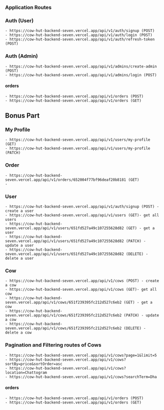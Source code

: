### Application Routes

### Auth (User)

    - https://cow-hut-backend-seven.vercel.app/api/v1/auth/signup (POST)
    - https://cow-hut-backend-seven.vercel.app/api/v1/auth/login (POST)
    - https://cow-hut-backend-seven.vercel.app/api/v1/auth/refresh-token (POST)

### Auth (Admin)

    - https://cow-hut-backend-seven.vercel.app/api/v1/admins/create-admin (POST)
    - https://cow-hut-backend-seven.vercel.app/api/v1/admins/login (POST)

#### orders

    - https://cow-hut-backend-seven.vercel.app/api/v1/orders (POST)
    - https://cow-hut-backend-seven.vercel.app/api/v1/orders (GET)

## Bonus Part

### My Profile

    - https://cow-hut-backend-seven.vercel.app/api/v1/users/my-profile (GET)
    - https://cow-hut-backend-seven.vercel.app/api/v1/users/my-profile (PATCH)

### Order

    - https://cow-hut-backend-seven.vercel.app/api/v1/orders/652004f77bf96deaf20b8181 (GET)
    -

### User

    - https://cow-hut-backend-seven.vercel.app/api/v1/auth/signup (POST) - create a user
    - https://cow-hut-backend-seven.vercel.app/api/v1/users (GET)- get all  users
    - https://cow-hut-backend-seven.vercel.app/api/v1/users/651fd527a49c107255628d82 (GET) - get a user
    - https://cow-hut-backend-seven.vercel.app/api/v1/users/651fd527a49c107255628d82 (PATCH) - update a user
    - https://cow-hut-backend-seven.vercel.app/api/v1/users/651fd527a49c107255628d82 (DELETE) - delete a user

### Cow

    - https://cow-hut-backend-seven.vercel.app/api/v1/cows (POST) - create a cow
    - https://cow-hut-backend-seven.vercel.app/api/v1/cows (GET)- get all  cow
    - https://cow-hut-backend-seven.vercel.app/api/v1/cows/651f239395fc212d527c6eb2 (GET) - get a cow
    - https://cow-hut-backend-seven.vercel.app/api/v1/cows/651f239395fc212d527c6eb2 (PATCH) - update a cow
    - https://cow-hut-backend-seven.vercel.app/api/v1/cows/651f239395fc212d527c6eb2 (DELETE) - delete a cow

### Pagination and Filtering routes of Cows

    - https://cow-hut-backend-seven.vercel.app/api/v1/cows?page=1&limit=5
    - https://cow-hut-backend-seven.vercel.app/api/v1/cows?sortBy=price&sortOrder=asc
    - https://cow-hut-backend-seven.vercel.app/api/v1/cows?location=Chattogram
    - https://cow-hut-backend-seven.vercel.app/api/v1/cows?searchTerm=Dha

#### orders

    - https://cow-hut-backend-seven.vercel.app/api/v1/orders (POST)
    - https://cow-hut-backend-seven.vercel.app/api/v1/orders (GET)
